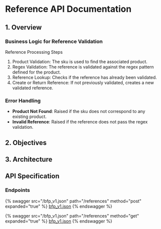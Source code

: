# Reference API Documentation

## 1. Overview

### Business Logic for Reference Validation

Reference Processing Steps

1. Product Validation: The sku is used to find the associated product.
2. Regex Validation: The reference is validated against the regex pattern defined for the product.
3. Reference Lookup: Checks if the reference has already been validated.
4. Create or Return Reference: If not previously validated, creates a new validated reference.

### Error Handling
* **Product Not Found**: Raised if the sku does not correspond to any existing product.
* **Invalid Reference**: Raised if the reference does not pass the regex validation. 



## 2. Objectives


## 3. Architecture


## API Specification

### Endpoints


{% swagger src="/bfp_v1.json" path="/references" method="post" expanded="true" %} 
[bfp_v1.json](/bfp_v1.json) 
{% endswagger %}

{% swagger src="/bfp_v1.json" path="/references" method="get" expanded="true" %} 
[bfp_v1.json](/bfp_v1.json) 
{% endswagger %}


